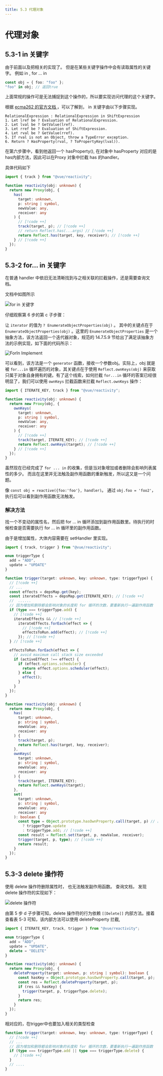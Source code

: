 ```yaml
---
title: 5.3 代理对象
---
```


# 代理对象

## 5.3-1 in 关键字

由于前面以及把相关的实现了。 但是在某些关键字操作中会有读取属性的关键字。 例如 in , for ... in

```typescript
const obj = { foo: "foo" };
"foo" in obj; // 返回true
```

上面常规的操作可是无法捕捉到这个操作的，所以要实现访问代理的这个关键字。

根据 [ecma262 的官方文档 ](https://262.ecma-international.org/14.0/) ，可以了解到， in 关键字由以下步骤实现。

```text
RelationalExpression : RelationalExpression in ShiftExpression
1. Let lref be ? Evaluation of RelationalExpression.
2. Let lval be ? GetValue(lref).
3. Let rref be ? Evaluation of ShiftExpression.
4. Let rval be ? GetValue(rref).
5. If rval is not an Object, throw a TypeError exception.
6. Return ? HasProperty(rval, ? ToPropertyKey(lval)).
```

在第六步骤中，看到他返回一个 hasProperty(), 在对象中 hasProperty 对应的是has内部方法，因此可以在Proxy 对象中拦截 has 的handler。

具体代码如下

```typescript
import { track } from "@vue/reactivity";

function reactivity(obj: unknown) {
  return new Proxy(obj, {
    has(
      target: unknown,
      p: string | symbol,
      newValue: any,
      receiver: any
    ) {
      // [!code ++]
      track(target, p); // [!code ++]
      // return Reflect.has(...args) // [!code ++]
      return Reflect.has(target, key, receiver); // [!code ++]
    } // [!code ++]
  });
}
```

## 5.3-2 for... in 关键字

在普通 handler 中依旧无法清晰找到与之相关联的拦截操作，还是需要查询文档。

文档中如图所示

![for in 关键字](../images/ecma-for-in.png)

仔细观察第 6 步的第 c 子步骤：

让 `iterator` 的值为 `? EnumerateObjectProperties(obj)` 。 其中的关键点在于 `EnumerateObjectProperties(obj)` 。这里的 `EnumerateObjectProperties` 是一个抽象方法，该方法返回一个迭代器对象，规范的 14.7.5.9 节给出了满足该抽象方法的示例实现，如下面的代码所示：

![ForIn Implement](../images/for-in-implement.png)

可以看到，该方法是一个 `generator` 函数，接收一个参数obj。实际上，obj 就是被 `for...in` 循环遍历的对象，其关键点在于使用 `Reflect.ownKeys(obj)` 来获取只属于对象自身拥有的键。有了这个线索，如何拦截 `for...in` 循环的答案已经很明显了，我们可以使用 `ownKeys` 拦截函数来拦截 `Reflect.ownKeys` 操作：

```typescript
import { ITERATE_KEY, track } from "@vue/reactivity";

function reactivity(obj: unknown) {
  return new Proxy(obj, {
    ownKeys(
      target: unknown,
      p: string | symbol,
      newValue: any,
      receiver: any
    ) {
      // [!code ++]
      track(target, ITERATE_KEY); // [!code ++]
      return Reflect.ownKeys(target); // [!code ++]
    } // [!code ++]
  });
}
```

虽然现在已经完成了 `for ... in` 的收集，但是当对象增加或者删除会影响列表属性的多少。 而且在这里并无法触及副作用函数的重新触发，所以这又是一个问题。

像 `const obj = reactive({foo:'foo'}, handler)`。 通过 `obj.foo = 'foo2'`， 执行后可以看到副作用函数无法触发。

### 解决方法

找一个不变动的属性名，然后把 for ... in 循环添加到副作用函数里。待执行的时候检查是否需要执行 for ... in 循环里的副作用函数。

由于是增加属性，大体内容需要在 setHandler 里实现。

```typescript
import { track, trigger } from "@vue/reactivity";

enum triggerType {
  add = "ADD",
  update = "UPDATE"
}

function trigger(target: unknown, key: unknown, type: triggerType) {
  // [!code ++]
  // ...
  const effects = depsMap.get(key);
  const iterateEffects = depsMap.get(ITERATE_KEY); // [!code ++]
  //  ......
  // 因为增加和删除都会影响对象的长度和 for 循环的次数，要重新执行一遍副作用函数
  if (type === triggerType.add) {
    // [!code ++]
    iterateEffects && // [!code ++]
      iterateEffects.forEach(effect => {
        // [!code ++]
        effectsToRun.add(effect); // [!code ++]
      }); // [!code ++]
  } // [!code ++]

  effectsToRun.forEach(effect => {
    // avoid maximum call stack size exceeded
    if (activeEffect !== effect) {
      if (effect.options.scheduler) {
        return effect.options.scheduler(effect);
      } else {
        effect();
      }
    }
  });
}

function reactivity(obj: unknown) {
  return new Proxy(obj, {
    has(
      target: unknown,
      p: string | symbol,
      newValue: any,
      receiver: any
    ) {
      track(target, p);
      return Reflect.has(target, key, receiver);
    },
    ownKeys(
      target: unknown,
      p: string | symbol,
      newValue: any,
      receiver: any
    ) {
      track(target, ITERATE_KEY);
      return Reflect.ownKeys(target);
    },
    set(
      target: unknown,
      p: string | symbol,
      newValue: any,
      receiver: any
    ): boolean {
      const type = Object.prototype.hasOwnProperty.call(target, p) // [!code ++]
        ? triggerType.update
        : triggerType.add; // [!code ++]
      const result = Reflect.set(target, p, newValue, receiver);
      trigger(target, p, type); // [!code ++]
      return result;
    }
  });
}
```

## 5.3-3 delete 操作符

使用 delete 操作符删除属性时， 也无法触发副作用函数。 查询文档， 发现 delete 操作符的实现如下：

![delete 操作符](../images/ecma-delete.png)

由第 5 步 d 子步骤可知，delete 操作符的行为依赖 `[[Delete]]` 内部方法。接着查看表 5-3 可知，该内部方法可以使用 deleteProperty 拦截,

```typescript
import { ITERATE_KEY, track, trigger } from "@vue/reactivity";

enum triggerType {
  add = "ADD",
  update = "UPDATE",
  delete = "DELETE"
}

function reactivity(obj: unknown) {
  return new Proxy(obj, {
    deleteProperty(target: unknown, p: string | symbol): boolean {
      const hasKey = Object.prototype.hasOwnProperty.call(target, p);
      const res = Reflect.deleteProperty(target, p);
      if (res && hasKey) {
        trigger(target, p, triggerType.delete);
      }
      return res;
    }
  });
}
```

相对应的，在trigger中也要加入相关的类型检查

```typescript
function trigger(target: unknown, key: unknown, type: triggerType) {
  // [!code ++]
  // ...
  // 因为增加和删除都会影响对象的长度和 for 循环的次数，要重新执行一遍副作用函数
  if (type === triggerType.add || type === triggerType.delete) {
    // [!code ++]
  }
  // ....
}
```
